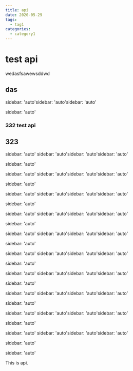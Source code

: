 ```yaml
---
title: api
date: 2020-05-29
tags:
  - tag1
categories:
  - category1
---
```


# test api

wedasfsawewsddwd

## das

sidebar: 'auto'sidebar: 'auto'sidebar: 'auto'

sidebar: 'auto'

### 332 test api

## 323

sidebar: 'auto'
sidebar: 'auto'sidebar: 'auto'sidebar: 'auto'

sidebar: 'auto'

sidebar: 'auto'
sidebar: 'auto'sidebar: 'auto'sidebar: 'auto'

sidebar: 'auto'

sidebar: 'auto'
sidebar: 'auto'sidebar: 'auto'sidebar: 'auto'

sidebar: 'auto'

sidebar: 'auto'
sidebar: 'auto'sidebar: 'auto'sidebar: 'auto'

sidebar: 'auto'

sidebar: 'auto'
sidebar: 'auto'sidebar: 'auto'sidebar: 'auto'

sidebar: 'auto'

sidebar: 'auto'
sidebar: 'auto'sidebar: 'auto'sidebar: 'auto'

sidebar: 'auto'

sidebar: 'auto'
sidebar: 'auto'sidebar: 'auto'sidebar: 'auto'

sidebar: 'auto'

sidebar: 'auto'
sidebar: 'auto'sidebar: 'auto'sidebar: 'auto'

sidebar: 'auto'

sidebar: 'auto'
sidebar: 'auto'sidebar: 'auto'sidebar: 'auto'

sidebar: 'auto'

sidebar: 'auto'
sidebar: 'auto'sidebar: 'auto'sidebar: 'auto'

sidebar: 'auto'

sidebar: 'auto'

This is api.
